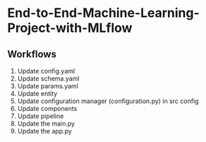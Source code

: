 # End-to-End-Machine-Learning-Project-with-MLflow

## Workflows

1. Update config.yaml
2. Update schema.yaml
3. Update params.yaml
4. Update entity
5. Update configuration manager (configuration.py) in src config
6. Update components
7. Update pipeline
8. Update the main.py
9. Update the app.py
